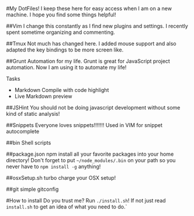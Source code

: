 #My DotFiles!
I keep these here for easy access when I am on a new machine. I hope you find
some things helpful!

##Vim
I change this constantly as I find new plugins and settings. I recently spent
sometime organizing and commenting. 

##Tmux
Not much has changed here. I added mouse support and also adapted the key
bindings to be more screen like.

##Grunt
Automation for my life. Grunt is great for JavaScript project automation. Now I
am using it to automate my life!

Tasks
* Markdown Compile with code highlight
* Live Markdown preview

##JSHint
You should not be doing javascript development without some kind of static
analysis!

##Snippets
Everyone loves snippets!!!!!!! 
Used in VIM for snippet autocomplete

##bin
Shell scripts

##package.json
npm install all your favorite packages into your home directory! Don't forget
to put `~/node_modules/.bin` on your path so you never have to `npm install -g`
anything! 

##osxSetup.sh
turbo charge your OSX setup!

##git
simple gitconfig

#How to install
Do you trust me? Run `./install.sh`! If not just read `install.sh` to get 
an idea of what you need to do.`
